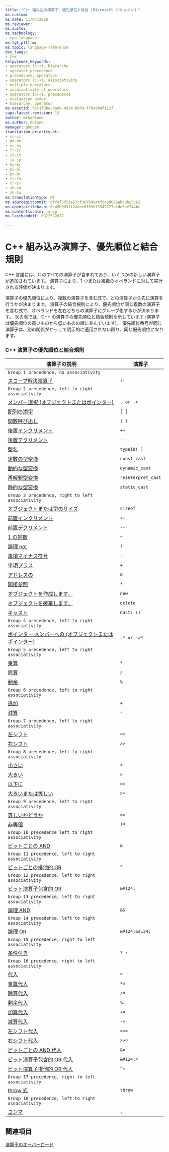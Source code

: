 ```yaml
---
title: "C++ 組み込み演算子、優先順位と結合 |Microsoft ドキュメント"
ms.custom: 
ms.date: 11/04/2016
ms.reviewer: 
ms.suite: 
ms.technology:
- cpp-language
ms.tgt_pltfrm: 
ms.topic: language-reference
dev_langs:
- C++
helpviewer_keywords:
- operators (C++), hierarchy
- operator precedence
- precedence, operators
- operators (C++), associativity
- multiple operators
- associativity of operators
- operators [C++], precedence
- evaluation order
- hierarchy, operator
ms.assetid: 95c1f0ba-dad8-4034-b039-f79a904f112f
caps.latest.revision: 13
author: mikeblome
ms.author: mblome
manager: ghogen
translation.priority.ht:
- cs-cz
- de-de
- es-es
- fr-fr
- it-it
- ja-jp
- ko-kr
- pl-pl
- pt-br
- ru-ru
- tr-tr
- zh-cn
- zh-tw
ms.translationtype: HT
ms.sourcegitcommit: 6ffef5f51e57cf36d5984bfc43d023abc8bc5c62
ms.openlocfilehash: 6c45b0d3ff2aaee6763b73949727dcde5ee744bc
ms.contentlocale: ja-jp
ms.lasthandoff: 09/25/2017

---
```

# <a name="c-built-in-operators-precedence-and-associativity"></a>C++ 組み込み演算子、優先順位と結合規則
C++ 言語には、C のすべての演算子が含まれており、いくつかの新しい演算子が追加されています。 演算子により、1 つまたは複数のオペランドに対して実行される評価が決まります。  
  
 演算子の優先順位により、複数の演算子を含む式で、どの演算子から先に演算を行うかが決まります。 演算子の結合規則により、優先順位が同じ複数の演算子を含む式で、オペランドを左右どちらの演算子にグループ化するかが決まります。 次の表では、C++ の演算子の優先順位と結合規則を示しています (演算子は優先順位の高いものから低いものの順に並んでいます)。 優先順位番号が同じ演算子は、別の関係がかっこで明示的に適用されない限り、同じ優先順位になります。  
  
### <a name="c-operator-precedence-and-associativity"></a>C++ 演算子の優先順位と結合規則  
  
|演算子の説明|演算子|  
|--------------------------|--------------|  
|`Group 1 precedence, no associativity`|  
|[スコープ解決演算子](../cpp/scope-resolution-operator.md)|`::`|  
|`Group 2 precedence, left to right associativity`|  
|[メンバー選択 (オブジェクトまたはポインター)](../cpp/member-access-operators-dot-and.md)|`. or ->`|  
|[配列の添字](../cpp/subscript-operator.md)|`[ ]`|  
|[関数呼び出し](../cpp/function-call-operator-parens.md)|`( )`|  
|[後置インクリメント](../cpp/postfix-increment-and-decrement-operators-increment-and-decrement.md)|`++`|  
|[後置デクリメント](../cpp/postfix-increment-and-decrement-operators-increment-and-decrement.md)|`--`|  
|[型名](../cpp/typeid-operator.md)|`typeid( )`|  
|[定数の型変換](../cpp/const-cast-operator.md)|`const_cast`|  
|[動的な型変換](../cpp/dynamic-cast-operator.md)|`dynamic_cast`|  
|[再解釈型変換](../cpp/reinterpret-cast-operator.md)|`reinterpret_cast`|  
|[静的な型変換](../cpp/static-cast-operator.md)|`static_cast`|  
|`Group 3 precedence, right to left associativity`|  
|[オブジェクトまたは型のサイズ](../cpp/sizeof-operator.md)|`sizeof`|  
|[前置インクリメント](../cpp/prefix-increment-and-decrement-operators-increment-and-decrement.md)|`++`|  
|[前置デクリメント](../cpp/prefix-increment-and-decrement-operators-increment-and-decrement.md)|`--`|  
|[1 の補数](../cpp/one-s-complement-operator-tilde.md)|`~`|  
|[論理 not](../cpp/logical-negation-operator-exclpt.md)|`!`|  
|[単項マイナス符号](../cpp/unary-plus-and-negation-operators-plus-and.md)|`-`|  
|[単項プラス](../cpp/unary-plus-and-negation-operators-plus-and.md)|`+`|  
|[アドレスの](../cpp/lvalue-reference-declarator-amp.md)|`&`|  
|[間接参照](../cpp/indirection-operator-star.md)|`*`|  
|[オブジェクトを作成します。](../cpp/new-operator-cpp.md)|`new`|  
|[オブジェクトを破棄します。](../cpp/delete-operator-cpp.md)|`delete`|  
|[キャスト](../cpp/cast-operator-parens.md)|`Cast: ()`|  
|`Group 4 precedence, left to right associativity`|  
|[ポインター メンバーへの (オブジェクトまたはポインター)](../cpp/pointer-to-member-operators-dot-star-and-star.md)|`.* or ->*`|  
|`Group 5 precedence, left to right associativity`|  
|[乗算](../cpp/multiplicative-operators-and-the-modulus-operator.md)|`*`|  
|[除算](../cpp/multiplicative-operators-and-the-modulus-operator.md)|`/`|  
|[剰余](../cpp/multiplicative-operators-and-the-modulus-operator.md)|`%`|  
|`Group 6 precedence, left to right associativity`|  
|[追加](../cpp/additive-operators-plus-and.md)|`+`|  
|[減算](../cpp/additive-operators-plus-and.md)|`-`|  
|`Group 7 precedence, left to right associativity`|  
|[左シフト](../cpp/left-shift-and-right-shift-operators-input-and-output.md)|`<<`|  
|[右シフト](../cpp/left-shift-and-right-shift-operators-input-and-output.md)|`>>`|  
|`Group 8 precedence, left to right associativity`|  
|[小さい](../cpp/relational-operators-equal-and-equal.md)|`<`|  
|[大きい](../cpp/relational-operators-equal-and-equal.md)|`>`|  
|[以下に](../cpp/relational-operators-equal-and-equal.md)|`<=`|  
|[大きいまたは等しい](../cpp/relational-operators-equal-and-equal.md)|`>=`|  
|`Group 9 precedence, left to right associativity`|  
|[等しいかどうか](../cpp/equality-operators-equal-equal-and-exclpt-equal.md)|`==`|  
|[非等値](../cpp/equality-operators-equal-equal-and-exclpt-equal.md)|`!=`|  
|`Group 10 precedence left to right associativity`|  
|[ビットごとの AND](../cpp/bitwise-and-operator-amp.md)|`&`|  
|`Group 11 precedence, left to right associativity`|  
|[ビットごとの排他的 OR](../cpp/bitwise-exclusive-or-operator-hat.md)|`^`|  
|`Group 12 precedence, left to right associativity`|  
|[ビット演算子包含的 OR](../cpp/bitwise-inclusive-or-operator-pipe.md)|`&#124;`|  
|`Group 13 precedence, left to right associativity`|  
|[論理 AND](../cpp/logical-and-operator-amp-amp.md)|`&&`|  
|`Group 14 precedence, left to right associativity`|  
|[論理 OR](../cpp/logical-or-operator-pipe-pipe.md)|`&#124;&#124;`|  
|`Group 15 precedence, right to left associativity`|  
|[条件付き](../cpp/conditional-operator-q.md)|`? :`|  
|`Group 16 precedence, right to left associativity`|  
|[代入](../cpp/assignment-operators.md)|`=`|  
|[乗算代入](../cpp/assignment-operators.md)|`*=`|  
|[除算代入](../cpp/assignment-operators.md)|`/=`|  
|[剰余代入](../cpp/assignment-operators.md)|`%=`|  
|[加算代入](../cpp/assignment-operators.md)|`+=`|  
|[減算代入](../cpp/assignment-operators.md)|`-=`|  
|[左シフト代入](../cpp/assignment-operators.md)|`<<=`|  
|[右シフト代入](../cpp/assignment-operators.md)|`>>=`|  
|[ビットごとの AND 代入](../cpp/assignment-operators.md)|`&=`|  
|[ビット演算子包含的 OR 代入](../cpp/assignment-operators.md)|`&#124;=`|  
|[ビット演算子排他的 OR 代入](../cpp/assignment-operators.md)|`^=`|  
|`Group 17 precedence, right to left associativity`|  
|[throw 式](../cpp/try-throw-and-catch-statements-cpp.md)|`throw`|  
|`Group 18 precedence, left to right associativity`|  
|[コンマ](../cpp/comma-operator.md)|`,`|  
  
## <a name="see-also"></a>関連項目  
[演算子のオーバーロード](operator-overloading.md)



